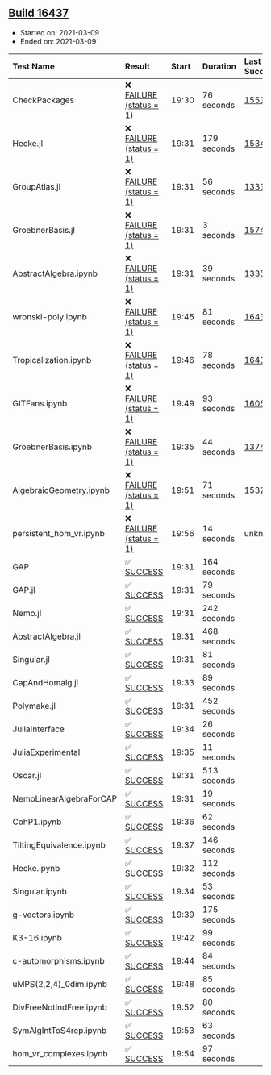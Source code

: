 ## [Build 16437](https://oscarci.mathematik.uni-kl.de/job/oscar/16437/)

* Started on: 2021-03-09
* Ended on: 2021-03-09

| Test Name    | Result | Start | Duration | Last Success | First Failure |
|:-------------|:-------|:------|:---------|:-------------|:--------------|
| CheckPackages | ❌ [FAILURE (status = 1)](https://oscarci.mathematik.uni-kl.de/job/oscar/16437/artifact/logs/build-16437/CheckPackages.log) | 19:30 | 76 seconds | [15514](https://oscarci.mathematik.uni-kl.de/job/oscar/15514/) | [15515](https://oscarci.mathematik.uni-kl.de/job/oscar/15515/) |
| Hecke.jl | ❌ [FAILURE (status = 1)](https://oscarci.mathematik.uni-kl.de/job/oscar/16437/artifact/logs/build-16437/Hecke.jl.log) | 19:31 | 179 seconds | [15344](https://oscarci.mathematik.uni-kl.de/job/oscar/15344/) | [15348](https://oscarci.mathematik.uni-kl.de/job/oscar/15348/) |
| GroupAtlas.jl | ❌ [FAILURE (status = 1)](https://oscarci.mathematik.uni-kl.de/job/oscar/16437/artifact/logs/build-16437/GroupAtlas.jl.log) | 19:31 | 56 seconds | [13311](https://oscarci.mathematik.uni-kl.de/job/oscar/13311/) | [13312](https://oscarci.mathematik.uni-kl.de/job/oscar/13312/) |
| GroebnerBasis.jl | ❌ [FAILURE (status = 1)](https://oscarci.mathematik.uni-kl.de/job/oscar/16437/artifact/logs/build-16437/GroebnerBasis.jl.log) | 19:31 | 3 seconds | [15745](https://oscarci.mathematik.uni-kl.de/job/oscar/15745/) | [15746](https://oscarci.mathematik.uni-kl.de/job/oscar/15746/) |
| AbstractAlgebra.ipynb | ❌ [FAILURE (status = 1)](https://oscarci.mathematik.uni-kl.de/job/oscar/16437/artifact/logs/build-16437/AbstractAlgebra.ipynb.log) | 19:31 | 39 seconds | [13355](https://oscarci.mathematik.uni-kl.de/job/oscar/13355/) | [13356](https://oscarci.mathematik.uni-kl.de/job/oscar/13356/) |
| wronski-poly.ipynb | ❌ [FAILURE (status = 1)](https://oscarci.mathematik.uni-kl.de/job/oscar/16437/artifact/logs/build-16437/wronski-poly.ipynb.log) | 19:45 | 81 seconds | [16435](https://oscarci.mathematik.uni-kl.de/job/oscar/16435/) | [16436](https://oscarci.mathematik.uni-kl.de/job/oscar/16436/) |
| Tropicalization.ipynb | ❌ [FAILURE (status = 1)](https://oscarci.mathematik.uni-kl.de/job/oscar/16437/artifact/logs/build-16437/Tropicalization.ipynb.log) | 19:46 | 78 seconds | [16433](https://oscarci.mathematik.uni-kl.de/job/oscar/16433/) | [16434](https://oscarci.mathematik.uni-kl.de/job/oscar/16434/) |
| GITFans.ipynb | ❌ [FAILURE (status = 1)](https://oscarci.mathematik.uni-kl.de/job/oscar/16437/artifact/logs/build-16437/GITFans.ipynb.log) | 19:49 | 93 seconds | [16068](https://oscarci.mathematik.uni-kl.de/job/oscar/16068/) | [16069](https://oscarci.mathematik.uni-kl.de/job/oscar/16069/) |
| GroebnerBasis.ipynb | ❌ [FAILURE (status = 1)](https://oscarci.mathematik.uni-kl.de/job/oscar/16437/artifact/logs/build-16437/GroebnerBasis.ipynb.log) | 19:35 | 44 seconds | [13748](https://oscarci.mathematik.uni-kl.de/job/oscar/13748/) | [13749](https://oscarci.mathematik.uni-kl.de/job/oscar/13749/) |
| AlgebraicGeometry.ipynb | ❌ [FAILURE (status = 1)](https://oscarci.mathematik.uni-kl.de/job/oscar/16437/artifact/logs/build-16437/AlgebraicGeometry.ipynb.log) | 19:51 | 71 seconds | [15322](https://oscarci.mathematik.uni-kl.de/job/oscar/15322/) | [15323](https://oscarci.mathematik.uni-kl.de/job/oscar/15323/) |
| persistent_hom_vr.ipynb | ❌ [FAILURE (status = 1)](https://oscarci.mathematik.uni-kl.de/job/oscar/16437/artifact/logs/build-16437/persistent_hom_vr.ipynb.log) | 19:56 | 14 seconds | unknown | unknown |
| GAP | ✅ [SUCCESS](https://oscarci.mathematik.uni-kl.de/job/oscar/16437/artifact/logs/build-16437/GAP.log) | 19:31 | 164 seconds |  |  |
| GAP.jl | ✅ [SUCCESS](https://oscarci.mathematik.uni-kl.de/job/oscar/16437/artifact/logs/build-16437/GAP.jl.log) | 19:31 | 79 seconds |  |  |
| Nemo.jl | ✅ [SUCCESS](https://oscarci.mathematik.uni-kl.de/job/oscar/16437/artifact/logs/build-16437/Nemo.jl.log) | 19:31 | 242 seconds |  |  |
| AbstractAlgebra.jl | ✅ [SUCCESS](https://oscarci.mathematik.uni-kl.de/job/oscar/16437/artifact/logs/build-16437/AbstractAlgebra.jl.log) | 19:31 | 468 seconds |  |  |
| Singular.jl | ✅ [SUCCESS](https://oscarci.mathematik.uni-kl.de/job/oscar/16437/artifact/logs/build-16437/Singular.jl.log) | 19:31 | 81 seconds |  |  |
| CapAndHomalg.jl | ✅ [SUCCESS](https://oscarci.mathematik.uni-kl.de/job/oscar/16437/artifact/logs/build-16437/CapAndHomalg.jl.log) | 19:33 | 89 seconds |  |  |
| Polymake.jl | ✅ [SUCCESS](https://oscarci.mathematik.uni-kl.de/job/oscar/16437/artifact/logs/build-16437/Polymake.jl.log) | 19:31 | 452 seconds |  |  |
| JuliaInterface | ✅ [SUCCESS](https://oscarci.mathematik.uni-kl.de/job/oscar/16437/artifact/logs/build-16437/JuliaInterface.log) | 19:34 | 26 seconds |  |  |
| JuliaExperimental | ✅ [SUCCESS](https://oscarci.mathematik.uni-kl.de/job/oscar/16437/artifact/logs/build-16437/JuliaExperimental.log) | 19:35 | 11 seconds |  |  |
| Oscar.jl | ✅ [SUCCESS](https://oscarci.mathematik.uni-kl.de/job/oscar/16437/artifact/logs/build-16437/Oscar.jl.log) | 19:31 | 513 seconds |  |  |
| NemoLinearAlgebraForCAP | ✅ [SUCCESS](https://oscarci.mathematik.uni-kl.de/job/oscar/16437/artifact/logs/build-16437/NemoLinearAlgebraForCAP.log) | 19:31 | 19 seconds |  |  |
| CohP1.ipynb | ✅ [SUCCESS](https://oscarci.mathematik.uni-kl.de/job/oscar/16437/artifact/logs/build-16437/CohP1.ipynb.log) | 19:36 | 62 seconds |  |  |
| TiltingEquivalence.ipynb | ✅ [SUCCESS](https://oscarci.mathematik.uni-kl.de/job/oscar/16437/artifact/logs/build-16437/TiltingEquivalence.ipynb.log) | 19:37 | 146 seconds |  |  |
| Hecke.ipynb | ✅ [SUCCESS](https://oscarci.mathematik.uni-kl.de/job/oscar/16437/artifact/logs/build-16437/Hecke.ipynb.log) | 19:32 | 112 seconds |  |  |
| Singular.ipynb | ✅ [SUCCESS](https://oscarci.mathematik.uni-kl.de/job/oscar/16437/artifact/logs/build-16437/Singular.ipynb.log) | 19:34 | 53 seconds |  |  |
| g-vectors.ipynb | ✅ [SUCCESS](https://oscarci.mathematik.uni-kl.de/job/oscar/16437/artifact/logs/build-16437/g-vectors.ipynb.log) | 19:39 | 175 seconds |  |  |
| K3-16.ipynb | ✅ [SUCCESS](https://oscarci.mathematik.uni-kl.de/job/oscar/16437/artifact/logs/build-16437/K3-16.ipynb.log) | 19:42 | 99 seconds |  |  |
| c-automorphisms.ipynb | ✅ [SUCCESS](https://oscarci.mathematik.uni-kl.de/job/oscar/16437/artifact/logs/build-16437/c-automorphisms.ipynb.log) | 19:44 | 84 seconds |  |  |
| uMPS(2,2,4)_0dim.ipynb | ✅ [SUCCESS](https://oscarci.mathematik.uni-kl.de/job/oscar/16437/artifact/logs/build-16437/uMPS-2-2-4-_0dim.ipynb.log) | 19:48 | 85 seconds |  |  |
| DivFreeNotIndFree.ipynb | ✅ [SUCCESS](https://oscarci.mathematik.uni-kl.de/job/oscar/16437/artifact/logs/build-16437/DivFreeNotIndFree.ipynb.log) | 19:52 | 80 seconds |  |  |
| SymAlgIntToS4rep.ipynb | ✅ [SUCCESS](https://oscarci.mathematik.uni-kl.de/job/oscar/16437/artifact/logs/build-16437/SymAlgIntToS4rep.ipynb.log) | 19:53 | 63 seconds |  |  |
| hom_vr_complexes.ipynb | ✅ [SUCCESS](https://oscarci.mathematik.uni-kl.de/job/oscar/16437/artifact/logs/build-16437/hom_vr_complexes.ipynb.log) | 19:54 | 97 seconds |  |  |
